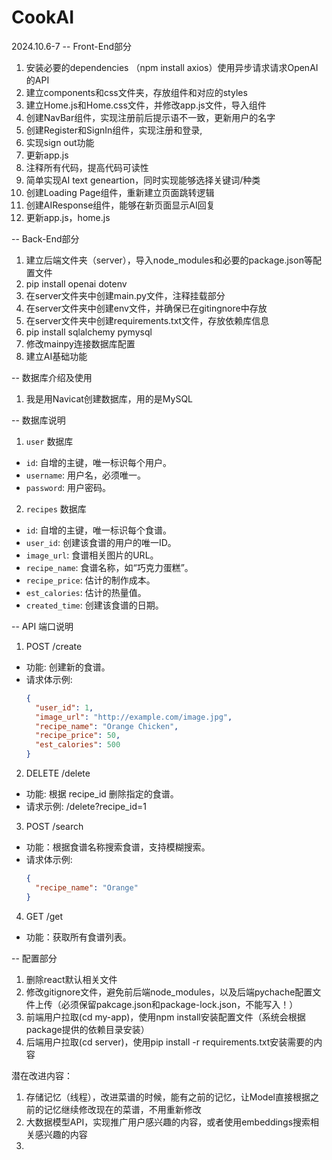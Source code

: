 # CookAI

2024.10.6-7
-- Front-End部分
1. 安装必要的dependencies （npm install axios）使用异步请求请求OpenAI的API
2. 建立components和css文件夹，存放组件和对应的styles
3. 建立Home.js和Home.css文件，并修改app.js文件，导入组件
4. 创建NavBar组件，实现注册前后提示语不一致，更新用户的名字
5. 创建Register和SignIn组件，实现注册和登录,
6. 实现sign out功能
7. 更新app.js
8. 注释所有代码，提高代码可读性
9. 简单实现AI text geneartion，同时实现能够选择关键词/种类
10. 创建Loading Page组件，重新建立页面跳转逻辑
11. 创建AIResponse组件，能够在新页面显示AI回复
11. 更新app.js，home.js




-- Back-End部分
1. 建立后端文件夹（server），导入node_modules和必要的package.json等配置文件
2. pip install openai dotenv
3. 在server文件夹中创建main.py文件，注释挂载部分
4. 在server文件夹中创建env文件，并确保已在gitingnore中存放
5. 在server文件夹中创建requirements.txt文件，存放依赖库信息
6. pip install sqlalchemy pymysql
7. 修改mainpy连接数据库配置
8. 建立AI基础功能



-- 数据库介绍及使用
1. 我是用Navicat创建数据库，用的是MySQL

-- 数据库说明
1. `user` 数据库
- `id`: 自增的主键，唯一标识每个用户。
- `username`: 用户名，必须唯一。
- `password`: 用户密码。
2. `recipes` 数据库
- `id`: 自增的主键，唯一标识每个食谱。
- `user_id`: 创建该食谱的用户的唯一ID。
- `image_url`: 食谱相关图片的URL。
- `recipe_name`: 食谱名称，如“巧克力蛋糕”。
- `recipe_price`: 估计的制作成本。
- `est_calories`: 估计的热量值。
- `created_time`: 创建该食谱的日期。

-- API 端口说明

1. POST /create
- 功能: 创建新的食谱。
- 请求体示例:
  ```json
  {
    "user_id": 1,
    "image_url": "http://example.com/image.jpg",
    "recipe_name": "Orange Chicken",
    "recipe_price": 50,
    "est_calories": 500
  }
2. DELETE /delete
- 功能: 根据 recipe_id 删除指定的食谱。
- 请求示例: /delete?recipe_id=1
3. POST /search
- 功能：根据食谱名称搜索食谱，支持模糊搜索。
- 请求体示例:
  ```json
  {
    "recipe_name": "Orange"
  }
4. GET /get
  - 功能：获取所有食谱列表。





-- 配置部分
1. 删除react默认相关文件
2. 修改gitignore文件，避免前后端node_modules，以及后端pychache配置文件上传（必须保留pakcage.json和package-lock.json，不能写入！）
3. 前端用户拉取(cd my-app)，使用npm install安装配置文件（系统会根据package提供的依赖目录安装）
4. 后端用户拉取(cd server)，使用pip install -r requirements.txt安装需要的内容






潜在改进内容：
1. 存储记忆（线程），改进菜谱的时候，能有之前的记忆，让Model直接根据之前的记忆继续修改现在的菜谱，不用重新修改
2. 大数据模型API，实现推广用户感兴趣的内容，或者使用embeddings搜索相关感兴趣的内容
3. 